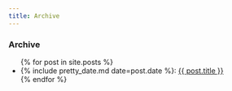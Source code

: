 ```yaml
---
title: Archive
---
```


### Archive

<ul>
    {% for post in site.posts %}
    <li>
        {% include pretty_date.md date=post.date %}: <a href="{{ post.url }}">{{ post.title }}</a>
    </li>
    {% endfor %}
</ul>
